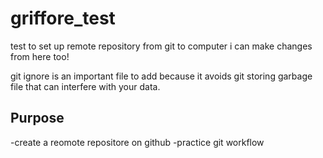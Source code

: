 # griffore_test
test to set up remote repository from git to computer
i can make changes from here too!

git ignore is an important file to add because it avoids git storing garbage file that can interfere with your data.
## Purpose
-create a reomote repositore on github
-practice git workflow

